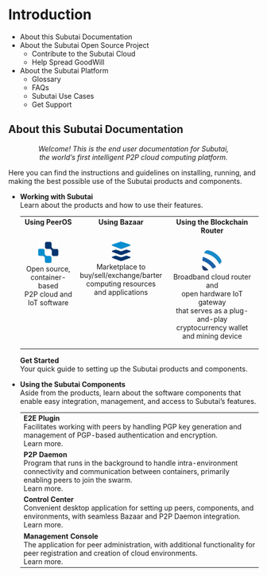 # Introduction
- About this Subutai Documentation
- About the Subutai Open Source Project
  - Contribute to the Subutai Cloud
  - Help Spread GoodWill
- About the Subutai Platform
  - Glossary
  - FAQs
  - Subutai Use Cases
  - Get Support

## About this Subutai Documentation
<p align="center"><i>Welcome! This is the end user documentation for Subutai, </br> the world’s first intelligent P2P cloud computing platform.</i></p>

Here you can find the instructions and guidelines on installing, running, and making the best possible use of the Subutai products and components.

- **Working with Subutai**  
  Learn about the products and how to use their features.
  
  <table> 
  <tr align="center" valign="top">
    <td><b>Using PeerOS</b> 
     <p></br><img src="https://github.com/MarilizaC/doc-files/blob/master/icon_peerOS.png"></img> 
     </br>Open source, </br> container-based </br> P2P cloud and </br> IoT software</p>
    </td>
    <td><b>Using Bazaar</b>
     <p></br><img src="https://github.com/MarilizaC/doc-files/blob/master/icon_bazaar.png"></img> 
     </br>Marketplace to </br> buy/sell/exchange/barter </br> computing resources </br> and applications</p>
    </td>
    <td><b>Using the Blockchain Router</b>
      <p></br><img src="https://github.com/MarilizaC/doc-files/blob/master/icon_brouter.png"></img> 
      </br>Broadband cloud router and </br> open hardware IoT gateway </br> that serves as a plug-and-play </br> cryptocurrency wallet         </br>and mining device</p>
    </td>  
  </tr>
  </table>
  
  **Get Started**  
  Your quick guide to setting up the Subutai products and components.

- **Using the Subutai Components**  
 Aside from the products, learn about the software components that enable easy integration, management, and access to Subutai’s   features. 
 
  <table width=400> 
  <tr valign="top">
    <td><b>E2E Plugin</b>  
     </br>Facilitates working with peers by handling PGP key generation and management of PGP-based authentication and encryption. 
     </br>Learn more.
    </td>
   </tr>
   <tr valign="top"> 
    <td><b>P2P Daemon</b>  
     </br>Program that runs in the background to handle intra-environment  connectivity and communication between containers, primarily enabling peers to join the swarm.
     </br>Learn more.
    </td>
    </tr>
    <tr valign="top">
     <td><b>Control Center</b>  
     </br>Convenient desktop application for setting up peers, components, and environments, with seamless Bazaar and P2P Daemon integration. 
     </br>Learn more.
     </td>
    </tr>
    <tr valign="top">    
     <td><b>Management Console</b>  
     </br>The application for peer administration, with additional functionality for peer registration and creation of cloud environments. 
     </br>Learn more.  
     </td> 
    </tr>
    </table>

